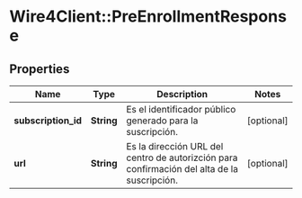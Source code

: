 # Wire4Client::PreEnrollmentResponse

## Properties
Name | Type | Description | Notes
------------ | ------------- | ------------- | -------------
**subscription_id** | **String** | Es el identificador público generado para la suscripción. | [optional] 
**url** | **String** | Es la dirección URL del centro de autorizción para confirmación del alta de la suscripción. | [optional] 


